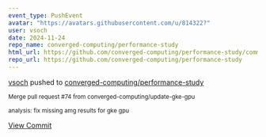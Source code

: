 ```yaml
---
event_type: PushEvent
avatar: "https://avatars.githubusercontent.com/u/814322?"
user: vsoch
date: 2024-11-24
repo_name: converged-computing/performance-study
html_url: https://github.com/converged-computing/performance-study/commit/efb5ea8bc1011896efa3e3388e563905446287f5
repo_url: https://github.com/converged-computing/performance-study
---
```


<a href='https://github.com/vsoch' target='_blank'>vsoch</a> pushed to <a href='https://github.com/converged-computing/performance-study' target='_blank'>converged-computing/performance-study</a>

<small>Merge pull request #74 from converged-computing/update-gke-gpu

analysis: fix missing amg results for gke gpu</small>

<a href='https://github.com/converged-computing/performance-study/commit/efb5ea8bc1011896efa3e3388e563905446287f5' target='_blank'>View Commit</a>